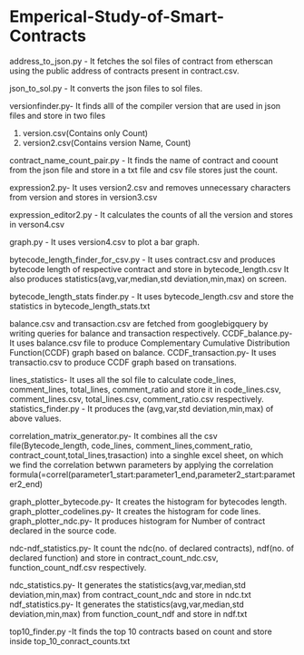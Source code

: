 # Emperical-Study-of-Smart-Contracts
address_to_json.py - It fetches the sol files of contract from etherscan using the public address of contracts present in contract.csv.


json_to_sol.py - It converts the json files to sol files.

versionfinder.py- It finds alll of the compiler version that are used in json files and store in two files
1. version.csv(Contains only Count)
2. version2.csv(Contains version Name, Count)

contract_name_count_pair.py - It finds the name of contract and coount from the json file and store in a txt file and csv file stores just the count.

expression2.py- It uses version2.csv and removes unnecessary characters from version and stores in version3.csv

expression_editor2.py - It calculates the counts of all the version and stores in verson4.csv

graph.py - It uses version4.csv to plot a bar graph.

bytecode_length_finder_for_csv.py - It uses contract.csv and produces bytecode length of respective contract and store in bytecode_length.csv
It also produces statistics(avg,var,median,std deviation,min,max) on screen.

bytecode_length_stats finder.py - It uses bytecode_length.csv and store the statistics in bytecode_length_stats.txt

balance.csv and transaction.csv are fetched from googlebigquery by writing queries for balance and transaction respectively.
CCDF_balance.py-It uses balance.csv file to produce Complementary Cumulative Distribution Function(CCDF) graph based on balance.
CCDF_transaction.py- It uses transactio.csv to produce CCDF graph based on transations.

lines_statistics- It uses all the sol file to calculate code_lines, comment_lines, total_lines, comment_ratio and
store it in code_lines.csv, comment_lines.csv, total_lines.csv, comment_ratio.csv respectively.
statistics_finder.py - It produces the (avg,var,std deviation,min,max) of above values.

correlation_matrix_generator.py- It combines all the csv file(Bytecode_length, code_lines, comment_lines,comment_ratio, contract_count,total_lines,trasaction) into a singhle excel sheet,
on which we find the correlation betwwn parameters by applying the correlation formula(=correl(parameter1_start:parameter1_end,parameter2_start:parameter2_end)

graph_plotter_bytecode.py- It creates the histogram for bytecodes length.
graph_plotter_codelines.py- It creates the histogram for code lines.
graph_plotter_ndc.py- It produces histogram for Number of contract declared in the source code.

ndc-ndf_statistics.py- It count the ndc(no. of declared contracts), ndf(no. of declared function) and store 
in contract_count_ndc.csv, function_count_ndf.csv respectively.

ndc_statistics.py- It generates the  statistics(avg,var,median,std deviation,min,max) from contract_count_ndc and store in ndc.txt
ndf_statistics.py- It generates the  statistics(avg,var,median,std deviation,min,max)  from function_count_ndf and store in ndf.txt

top10_finder.py -It finds the top 10 contracts based on count and store inside top_10_conract_counts.txt





